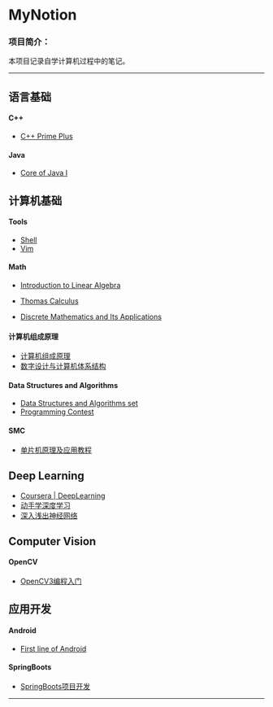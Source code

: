 # MyNotion
### 项目简介：
本项目记录自学计算机过程中的笔记。

---

## 语言基础

#### C++

* [C++ Prime Plus](./C++/C++%20Prime%20Plus/C++%20Prime%20Plus)

#### Java

* [Core of Java I](./Java/Java核心思想/Java核心思想)

## 计算机基础

#### Tools

* [Shell](./Linux/Tools/Shell)
* [Vim](./Linux/Tools/Vim)

#### Math 

* [Introduction to Linear Algebra](./Math/Introduction%20to%20Linear%20Algebra)
* [Thomas Calculus]()

* [Discrete Mathematics and Its Applications](./Discrete%20Mathematics/离散数学及其应用/离散数学及其应用)

#### 计算机组成原理

* [计算机组成原理](./计组/计算机组成原理/计算机组成原理)
* [数字设计与计算机体系结构](./计组/数字设计与计算机体系结构/数字设计与计算机结构体系)

#### Data Structures and Algorithms

* [Data Structures and Algorithms set](./Data%20Structures%20and%20Algorithms/Algorithm_set)
* [Programming Contest](./Data%20Structures%20and%20Algorithms/Contest)

#### SMC

* [单片机原理及应用教程](./SCM/单片机原理及应用教程/单片机原理及应用教程)

## Deep Learning

* [Coursera | DeepLearning](./DeepLearning/吴恩达深度学习/吴恩达深度学习)
* [动手学深度学习](./DeepLearning/动手学深度学习)
* [深入浅出神经网络](./DeepLearning/深入浅出图神经网络)

## Computer Vision

#### OpenCV

* [OpenCV3编程入门](./openCV/openCV编程入门/openCV3编程入门)

## 应用开发


#### Android

* [First line of Android](./Android/FIirstLineOfAndroid/第一行代码Android)

#### SpringBoots

* [SpringBoots项目开发]()

---

